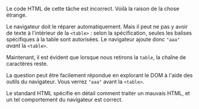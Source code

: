 Le code HTML de cette tâche est incorrect.
Voilà la raison de la chose étrange.

Le navigateur doit le réparer automatiquement.
Mais il peut ne pas y avoir de texte à l'intérieur de la `<table>` : selon la spécification, seules les balises spécifiques à la table sont autorisées.
Le navigateur ajoute donc `"aaa"` *avant* la `<table>`.

Maintenant, il est évident que lorsque nous retirons la `table`, la chaîne de caractères reste.

La question peut être facilement répondue en explorant le DOM à l'aide des outils du navigateur.
Vous verrez `"aaa"` avant la `<table>`.

Le standard HTML spécifie en détail comment traiter un mauvais HTML, et un tel comportement du navigateur est correct.
